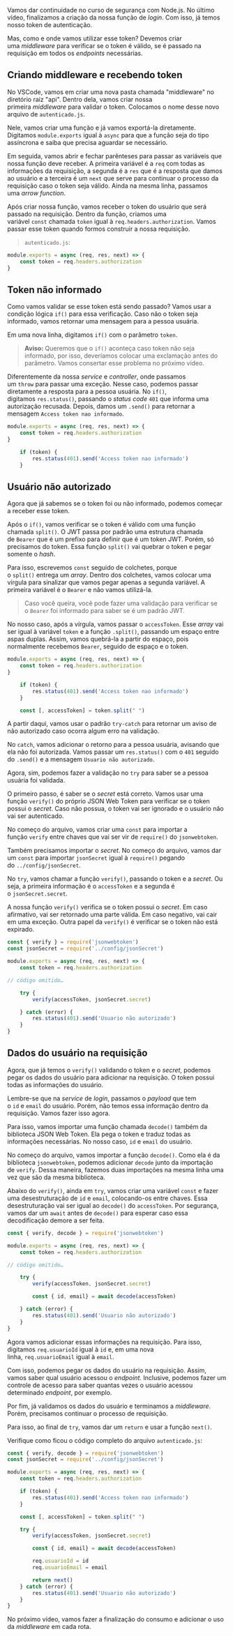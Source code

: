 Vamos dar continuidade no curso de segurança com Node.js. No último vídeo, finalizamos a criação da nossa função de _login_. Com isso, já temos nosso token de autenticação.

Mas, como e onde vamos utilizar esse token? Devemos criar uma _middleware_ para verificar se o token é válido, se é passado na requisição em todos os _endpoints_ necessárias.

## Criando middleware e recebendo token

No VSCode, vamos em criar uma nova pasta chamada "middleware" no diretório raiz "api". Dentro dela, vamos criar nossa primeira _middleware_ para validar o token. Colocamos o nome desse novo arquivo de `autenticado.js`.

Nele, vamos criar uma função e já vamos exportá-la diretamente. Digitamos `module.exports` igual à `async` para que a função seja do tipo assíncrona e saiba que precisa aguardar se necessário.

Em seguida, vamos abrir e fechar parênteses para passar as variáveis que nossa função deve receber. A primeira variável é a `req` com todas as informações da requisição, a segunda é a `res` que é a resposta que damos ao usuário e a terceira é um `next` que serve para continuar o processo da requisição caso o token seja válido. Ainda na mesma linha, passamos uma _arrow function_.

Após criar nossa função, vamos receber o token do usuário que será passado na requisição. Dentro da função, criamos uma variável `const` chamada `token` igual à `req.headers.authorization`. Vamos passar esse token quando formos construir a nossa requisição.

> `autenticado.js`:

```js
module.exports = async (req, res, next) => {
    const token = req.headers.authorization
}
```

## Token não informado

Como vamos validar se esse token está sendo passado? Vamos usar a condição lógica `if()` para essa verificação. Caso não o token seja informado, vamos retornar uma mensagem para a pessoa usuária.

Em uma nova linha, digitamos `if()` com o parâmetro `token`.

> **Aviso:** Queremos que o `if()` aconteça caso token não seja informado, por isso, deveríamos colocar uma exclamação antes do parâmetro. Vamos consertar esse problema no próximo vídeo.

Diferentemente da nossa _service_ e _controller_, onde passamos um `throw` para passar uma exceção. Nesse caso, podemos passar diretamente a resposta para a pessoa usuária. No `if()`, digitamos `res.status()`, passando o _status code_ `401` que informa uma autorização recusada. Depois, damos um `.send()` para retornar a mensagem `Access token nao informado`.

```js
module.exports = async (req, res, next) => {
    const token = req.headers.authorization
}

    if (token) {
        res.status(401).send('Access token nao informado')
    }
```

## Usuário não autorizado

Agora que já sabemos se o token foi ou não informado, podemos começar a receber esse token.

Após o `if()`, vamos verificar se o token é válido com uma função chamada `split()`. O JWT passa por padrão uma estrutura chamada de `Bearer` que é um prefixo para definir que é um token JWT. Porém, só precisamos do token. Essa função `split()` vai quebrar o token e pegar somente o _hash_.

Para isso, escrevemos `const` seguido de colchetes, porque o `split()` entrega um _array_. Dentro dos colchetes, vamos colocar uma vírgula para sinalizar que vamos pegar apenas a segunda variável. A primeira variável é o `Bearer` e não vamos utilizá-la.

> Caso você queira, você pode fazer uma validação para verificar se o `Bearer` foi informado para saber se é um padrão JWT.

No nosso caso, após a vírgula, vamos passar o `accessToken`. Esse _array_ vai ser igual à variável `token` e a função `.split()`, passando um espaço entre aspas duplas. Assim, vamos quebrá-la a partir do espaço, pois normalmente recebemos `Bearer`, seguido de espaço e o token.

```js
module.exports = async (req, res, next) => {
    const token = req.headers.authorization
}

    if (token) {
        res.status(401).send('Access token nao informado')
    }

    const [, accessToken] = token.split(" ")
```

A partir daqui, vamos usar o padrão `try-catch` para retornar um aviso de não autorizado caso ocorra algum erro na validação.

No `catch`, vamos adicionar o retorno para a pessoa usuária, avisando que ela não foi autorizada. Vamos passar um `res.status()` com o `401` seguido do `.send()` e a mensagem `Usuario não autorizado`.

Agora, sim, podemos fazer a validação no `try` para saber se a pessoa usuária foi validada.

O primeiro passo, é saber se o _secret_ está correto. Vamos usar uma função `verify()` do próprio JSON Web Token para verificar se o token possui o _secret_. Caso não possua, o token vai ser ignorado e o usuário não vai ser autenticado.

No começo do arquivo, vamos criar uma `const` para importar a função `verify` entre chaves que vai ser vir de `require()` do `jsonwebtoken`.

Também precisamos importar o _secret_. No começo do arquivo, vamos dar um `const` para importar `jsonSecret` igual à `require()` pegando do `../config/jsonSecret`.

No `try`, vamos chamar a função `verify()`, passando o token e a _secret_. Ou seja, a primeira informação é o `accessToken` e a segunda é o `jsonSecret.secret`.

A nossa função `verify()` verifica se o token possui o _secret_. Em caso afirmativo, vai ser retornado uma parte válida. Em caso negativo, vai cair em uma exceção. Outra papel da `verify()` é verificar se o token não está expirado.

```js
const { verify } = require('jsonwebtoken')
const jsonSecret = require('../config/jsonSecret')

module.exports = async (req, res, next) => {
    const token = req.headers.authorization

// código omitido…

    try {
        verify(accessToken, jsonSecret.secret)

    } catch (error) {
        res.status(401).send('Usuario não autorizado')
    }
}
```

## Dados do usuário na requisição

Agora, que já temos o `verify()` validando o token e o _secret_, podemos pegar os dados do usuário para adicionar na requisição. O token possui todas as informações do usuário.

Lembre-se que na _service_ de _login_, passamos o _payload_ que tem o `id` e `email` do usuário. Porém, não temos essa informação dentro da requisição. Vamos fazer isso agora.

Para isso, vamos importar uma função chamada `decode()` também da biblioteca JSON Web Token. Ela pega o token e traduz todas as informações necessárias. No nosso caso, `id` e `email` do usuário.

No começo do arquivo, vamos importar a função `decode()`. Como ela é da biblioteca `jsonwebtoken`, podemos adicionar `decode` junto da importação de `verify`. Dessa maneira, fazemos duas importações na mesma linha uma vez que são da mesma biblioteca.

Abaixo do `verify()`, ainda em `try`, vamos criar uma variável `const` e fazer uma desestruturação de `id` e `email`, colocando-os entre chaves. Essa desestruturação vai ser igual ao `decode()` do `accessToken`. Por segurança, vamos dar um `await` antes de `decode()` para esperar caso essa decodificação demore a ser feita.

```js
const { verify, decode } = require('jsonwebtoken')

module.exports = async (req, res, next) => {
    const token = req.headers.authorization

// código omitido…

    try {
        verify(accessToken, jsonSecret.secret)

        const { id, email} = await decode(accessToken)

    } catch (error) {
        res.status(401).send('Usuario não autorizado')
    }
}
```

Agora vamos adicionar essas informações na requisição. Para isso, digitamos `req.usuarioId` igual à `id` e, em uma nova linha, `req.usuarioEmail` igual à `email`.

Com isso, podemos pegar os dados do usuário na requisição. Assim, vamos saber qual usuário acessou o _endpoint_. Inclusive, podemos fazer um controle de acesso para saber quantas vezes o usuário acessou determinado _endpoint_, por exemplo.

Por fim, já validamos os dados do usuário e terminamos a _middleware_. Porém, precisamos continuar o processo de requisição.

Para isso, ao final de `try`, vamos dar um `return` e usar a função `next()`.

Verifique como ficou o código completo do arquivo `autenticado.js`:

```js
const { verify, decode } = require('jsonwebtoken')
const jsonSecret = require('../config/jsonSecret')

module.exports = async (req, res, next) => {
    const token = req.headers.authorization

    if (token) {
        res.status(401).send('Access token nao informado')
    }

    const [, accessToken] = token.split(" ")

    try {
        verify(accessToken, jsonSecret.secret)

        const { id, email} = await decode(accessToken)

        req.usuarioId = id
        req.usuarioEmail = email

        return next()
    } catch (error) {
        res.status(401).send('Usuario não autorizado')
    }
}
```

No próximo vídeo, vamos fazer a finalização do consumo e adicionar o uso da _middleware_ em cada rota.